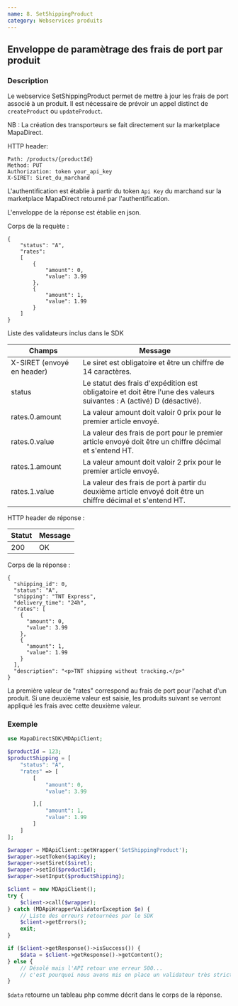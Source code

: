 ```yaml
---
name: 8. SetShippingProduct
category: Webservices produits
---
```



## Enveloppe de paramètrage des frais de port par produit ##


### Description ###

Le webservice SetShippingProduct permet de mettre à jour les frais de port associé à un produit.
Il est nécessaire de prévoir un appel distinct de `createProduct` ou `updateProduct`.

NB : La création des transporteurs se fait directement sur la marketplace MapaDirect.

HTTP header:

```
Path: /products/{productId}
Method: PUT
Authorization: token your_api_key
X-SIRET: Siret_du_marchand
```

L'authentification est établie à partir du token `Api Key` du marchand sur la marketplace MapaDirect retourné par l'authentification.

L'enveloppe de la réponse est établie en json.

Corps de la requète :

```application/json
{
    "status": "A",
    "rates":
    [
        {
            "amount": 0,
            "value": 3.99
        },
        {
            "amount": 1,
            "value": 1.99
        }
    ]
}
```

Liste des validateurs inclus dans le SDK

| Champs | Message |
| ------ | ------ |
| X-SIRET (envoyé en header) | Le siret est obligatoire et être un chiffre de 14 caractères. |
| status | Le statut des frais d'expédition est obligatoire et doit être l'une des valeurs suivantes : A (activé) D (désactivé). |
| rates.0.amount | La valeur amount doit valoir 0 prix pour le premier article envoyé. |
| rates.0.value | La valeur des frais de port pour le premier article envoyé doit être un chiffre décimal et s'entend HT. |
| rates.1.amount | La valeur amount doit valoir 2 prix pour le premier article envoyé. |
| rates.1.value | La valeur des frais de port à partir du deuxième article envoyé doit être un chiffre décimal et s'entend HT. |

HTTP header de réponse :

| Statut | Message |
| ------ | ------ |
| 200 | OK |

Corps de la réponse :

```application/json
{
  "shipping_id": 0,
  "status": "A",
  "shipping": "TNT Express",
  "delivery_time": "24h",
  "rates": [
    {
      "amount": 0,
      "value": 3.99
    },
    {
      "amount": 1,
      "value": 1.99
    }
  ],
  "description": "<p>TNT shipping without tracking.</p>"
}
```


La première valeur de "rates" correspond au frais de port pour l'achat d'un produit. Si une deuxième valeur est saisie,
les produits suivant se verront appliqué les frais avec cette deuxième valeur.


### Exemple ###

```php
use MapaDirectSDK\MDApiClient;

$productId = 123;
$productShipping = [
    "status": "A",
    "rates" => [
        [
            "amount": 0,
            "value": 3.99

        ],[
            "amount": 1,
            "value": 1.99
        ]
    ]
];

$wrapper = MDApiClient::getWrapper('SetShippingProduct');
$wrapper->setToken($apiKey);
$wrapper->setSiret($siret);
$wrapper->setId($productId);
$wrapper->setInput($productShipping);

$client = new MDApiClient();
try {
    $client->call($wrapper);
} catch (MDApiWrapperValidatorException $e) {
    // Liste des erreurs retournées par le SDK
    $client->getErrors();
    exit;
}

if ($client->getResponse()->isSuccess()) {
    $data = $client->getResponse()->getContent();
} else {
    // Désolé mais l'API retour une erreur 500...
    // c'est pourquoi nous avons mis en place un validateur très strict dans ce SDK avec tous les cas d'erreur connu.
}
```

`$data` retourne un tableau php comme décrit dans le corps de la réponse.
